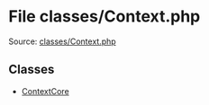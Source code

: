 File classes/Context.php
=========

Source: [classes/Context.php](https://github.com/PrestaShop/PrestaShop/blob/1.6.0.7/classes/Context.php)


Classes
-------

* [ContextCore](class.ContextCore.md)

